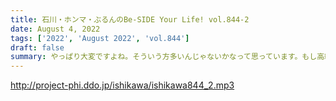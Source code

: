 ```yaml
---
title: 石川・ホンマ・ぶるんのBe-SIDE Your Life! vol.844-2
date: August 4, 2022
tags: ['2022', 'August 2022', 'vol.844']
draft: false
summary: やっぱり大変ですよね。そういう方多いんじゃないかなって思っています。もし高級品をなくしてしまった場合…情報が届きました！
---
```


http://project-phi.ddo.jp/ishikawa/ishikawa844_2.mp3